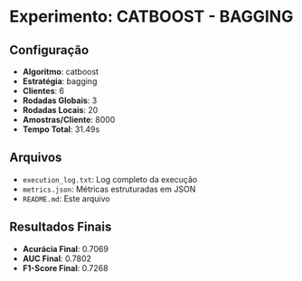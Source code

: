 # Experimento: CATBOOST - BAGGING

## Configuração
- **Algoritmo**: catboost
- **Estratégia**: bagging
- **Clientes**: 6
- **Rodadas Globais**: 3
- **Rodadas Locais**: 20
- **Amostras/Cliente**: 8000
- **Tempo Total**: 31.49s

## Arquivos
- `execution_log.txt`: Log completo da execução
- `metrics.json`: Métricas estruturadas em JSON
- `README.md`: Este arquivo

## Resultados Finais

- **Acurácia Final**: 0.7069
- **AUC Final**: 0.7802
- **F1-Score Final**: 0.7268
